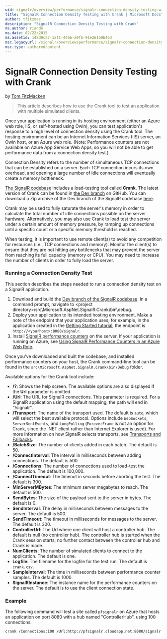 ```yaml
---
uid: signalr/overview/performance/signalr-connection-density-testing-with-crank
title: "SignalR Connection Density Testing with Crank | Microsoft Docs"
author: tfitzmac
description: "SignalR Connection Density Testing with Crank"
ms.author: riande
ms.date: 02/22/2015
ms.assetid: 148d9ca7-1af1-44b6-a9fb-91e261b9b463
msc.legacyurl: /signalr/overview/performance/signalr-connection-density-testing-with-crank
msc.type: authoredcontent
---
```

SignalR Connection Density Testing with Crank
====================
by [Tom FitzMacken](https://github.com/tfitzmac)

> This article describes how to use the Crank tool to test an application with multiple simulated clients.


Once your application is running in its hosting environment (either an Azure web role, IIS, or self-hosted using Owin), you can test application's response to a high level of connection density using the Crank tool. The hosting environment can be an Internet Information Services (IIS) server, an Owin host, or an Azure web role. (Note: Performance counters are not available on Azure App Service Web Apps, so you will not be able to get performance data from a connection density test.)

Connection Density refers to the number of simultaneous TCP connections that can be established on a server. Each TCP connection incurs its own overhead, and opening a large number of idle connections will eventually create a memory bottleneck.

[The SignalR codebase](https://github.com/signalr/signalr) includes a load-testing tool called **Crank**. The latest version of Crank can be found in [the Dev branch](https://github.com/SignalR/signalr/tree/dev) on GitHub. You can download a Zip archive of the Dev branch of the SignalR codebase [here](https://github.com/SignalR/SignalR/archive/dev.zip).

Crank may be used to fully saturate the server's memory in order to calculate the total number of idle connections possible on the server hardware. Alternatively, you may also use Crank to load test the server under a certain amount of memory pressure, by ramping up connections until a specific count or a specific memory threshold is reached.

When testing, it is important to use remote client(s) to avoid any competition for resources (i.e., TCP connections and memory). Monitor the client(s) to ensure that they are not hitting any bottlenecks that may prevent the server from reaching its full capacity (memory or CPU). You may need to increase the number of clients in order to fully load the server.

### Running a Connection Density Test

This section describes the steps needed to run a connection density test on a SignalR application.

1. Download and build the [Dev branch of the SignalR codebase](https://github.com/SignalR/SignalR/archive/dev.zip). In a command prompt, navigate to &lt;project directory&gt;\src\Microsoft.AspNet.SignalR.Crank\bin\debug.
2. Deploy your application to its intended hosting environment. Make a note of the endpoint that your application uses; for example, in the application created in the [Getting Started tutorial](../getting-started/tutorial-getting-started-with-signalr.md), the endpoint is `http://<yourhost>:8080/signalr`.
3. Install [SignalR performance counters](signalr-performance.md#perfcounters) on the server. If your application is running on Azure, see [Using SignalR Performance Counters in an Azure Web Role](using-signalr-performance-counters-in-an-azure-web-role.md).

Once you've downloaded and built the codebase, and installed performance counters on your host, the Crank command-line tool can be found in the `src\Microsoft.AspNet.SignalR.Crank\bin\Debug` folder.

Available options for the Crank tool include:

- **/?**: Shows the help screen. The available options are also displayed if the **Url** parameter is omitted.
- **/Url**: The URL for SignalR connections. This parameter is required. For a SignalR application using the default mapping, the path will end in "/signalr".
- **/Transport**: The name of the transport used. The default is `auto`, which will select the best available protocol. Options include `WebSockets`, `ServerSentEvents`, and `LongPolling` (`ForeverFrame` is not an option for Crank, since the .NET client rather than Internet Explorer is used). For more information on how SignalR selects transports, see [Transports and Fallbacks](../getting-started/introduction-to-signalr.md#transports).
- **/BatchSize**: The number of clients added in each batch. The default is 50.
- **/ConnectInterval**: The interval in milliseconds between adding connections. The default is 500.
- **/Connections**: The number of connections used to load-test the application. The default is 100,000.
- **/ConnectTimeout**: The timeout in seconds before aborting the test. The default is 300.
- **MinServerMBytes**: The minimum server megabytes to reach. The default is 500.
- **SendBytes**: The size of the payload sent to the server in bytes. The default is 0.
- **SendInterval**: The delay in milliseconds between messages to the server. The default is 500.
- **SendTimeout**: The timeout in milliseconds for messages to the server. The default is 300.
- **ControllerUrl**: The Url where one client will host a controller hub. The default is null (no controller hub). The controller hub is started when the Crank session starts; no further contact between the controller hub and Crank is made.
- **NumClients**: The number of simulated clients to connect to the application. The default is one.
- **Logfile**: The filename for the logfile for the test run. The default is `crank.csv`.
- **SampleInterval**: The time in milliseconds between performance counter samples. The default is 1000.
- **SignalRInstance**: The instance name for the performance counters on the server. The default is to use the client connection state.

### Example

The following command will test a site called `pfsignalr` on Azure that hosts an application on port 8080 with a hub named "ControllerHub", using 100 connections.

`crank /Connections:100 /Url:http://pfsignalr.cloudapp.net:8080/signalr`
